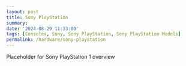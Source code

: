 ```yaml
---
layout: post
title: Sony PlayStation
summary: 
date: '2024-08-29 11:33:00'
tags: [Consoles, Sony, Sony PlayStation, Sony PlayStation Models]
permalink: /hardware/sony-playstation
---
```


Placeholder for Sony PlayStation 1 overview